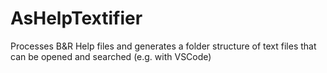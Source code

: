 # AsHelpTextifier
Processes B&amp;R Help files and generates a folder structure of text files that can be opened and searched (e.g. with VSCode)
